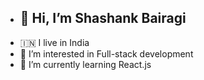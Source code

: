 - <h2>👋 Hi, I’m Shashank Bairagi</h2>
-  🇮🇳   I live in India
- 👀 I’m interested in Full-stack development
- 🌱 I’m currently learning React.js

<!---
shashankbairagi/shashankbairagi is a ✨ special ✨ repository because its `README.md` (this file) appears on your GitHub profile.
You can click the Preview link to take a look at your changes.
--->
